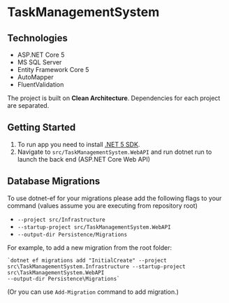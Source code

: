 # TaskManagementSystem

   ## Technologies

   - ASP.NET Core 5
   - MS SQL Server
   - Entity Framework Core 5
   - AutoMapper
   - FluentValidation
   

   The project is built on **Clean Architecture**. Dependencies for each project are separated. 
   
   ## Getting Started
   1. To run app you need to install [.NET 5 SDK](https://dotnet.microsoft.com/download/dotnet/5.0).
   2. Navigate to `src/TaskManagementSystem.WebAPI` and run dotnet run to launch the back end (ASP.NET Core Web API)

   ## Database Migrations
   To use dotnet-ef for your migrations please add the following flags to your command (values assume you are executing from repository root)
   
   - `--project src/Infrastructure`
   - `--startup-project src/TaskManagementSystem.WebAPI`
   - `--output-dir Persistence/Migrations`
   
   For example, to add a new migration from the root folder:

    `dotnet ef migrations add "InitialCreate" --project src\TaskManagementSystem.Infrastructure --startup-project 
    src\TaskManagementSystem.WebAPI
    --output-dir Persistence\Migrations`
    
   (Or you can use `Add-Migration` command to add migration.)

   

